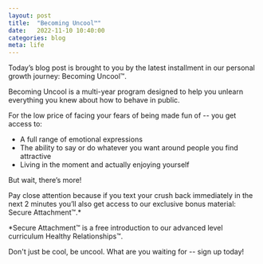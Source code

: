 ```yaml
---
layout: post
title:  "Becoming Uncool™"
date:   2022-11-10 10:40:00
categories: blog
meta: life
---
```


Today’s blog post is brought to you by the latest installment in our personal growth journey: Becoming Uncool™.

Becoming Uncool is a multi-year program designed to help you unlearn everything you knew about how to behave in public.

For the low price of facing your fears of being made fun of -- you get access to:
- A full range of emotional expressions
- The ability to say or do whatever you want around people you find attractive
- Living in the moment and actually enjoying yourself

But wait, there’s more!

Pay close attention because if you text your crush back immediately in the next 2 minutes you’ll also get access to our exclusive bonus material: Secure Attachment™.*

*Secure Attachment™ is a free introduction to our advanced level curriculum Healthy Relationships™.

Don't just be cool, be uncool. What are you waiting for -- sign up today!
